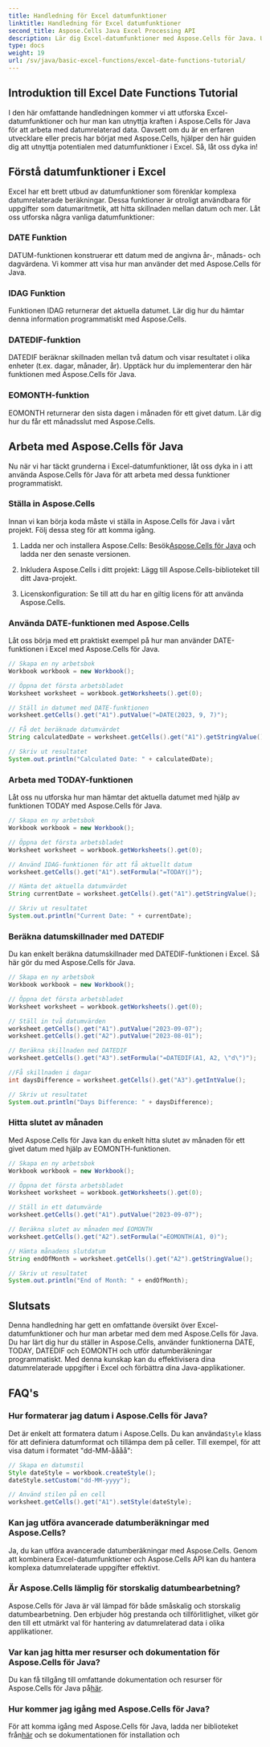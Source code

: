 ```yaml
---
title: Handledning för Excel datumfunktioner
linktitle: Handledning för Excel datumfunktioner
second_title: Aspose.Cells Java Excel Processing API
description: Lär dig Excel-datumfunktioner med Aspose.Cells för Java. Utforska steg-för-steg handledningar med källkod.
type: docs
weight: 19
url: /sv/java/basic-excel-functions/excel-date-functions-tutorial/
---
```


## Introduktion till Excel Date Functions Tutorial

I den här omfattande handledningen kommer vi att utforska Excel-datumfunktioner och hur man kan utnyttja kraften i Aspose.Cells för Java för att arbeta med datumrelaterad data. Oavsett om du är en erfaren utvecklare eller precis har börjat med Aspose.Cells, hjälper den här guiden dig att utnyttja potentialen med datumfunktioner i Excel. Så, låt oss dyka in!

## Förstå datumfunktioner i Excel

Excel har ett brett utbud av datumfunktioner som förenklar komplexa datumrelaterade beräkningar. Dessa funktioner är otroligt användbara för uppgifter som datumaritmetik, att hitta skillnaden mellan datum och mer. Låt oss utforska några vanliga datumfunktioner:

### DATE Funktion

DATUM-funktionen konstruerar ett datum med de angivna år-, månads- och dagvärdena. Vi kommer att visa hur man använder det med Aspose.Cells för Java.

### IDAG Funktion

Funktionen IDAG returnerar det aktuella datumet. Lär dig hur du hämtar denna information programmatiskt med Aspose.Cells.

### DATEDIF-funktion

DATEDIF beräknar skillnaden mellan två datum och visar resultatet i olika enheter (t.ex. dagar, månader, år). Upptäck hur du implementerar den här funktionen med Aspose.Cells för Java.

### EOMONTH-funktion

EOMONTH returnerar den sista dagen i månaden för ett givet datum. Lär dig hur du får ett månadsslut med Aspose.Cells.

## Arbeta med Aspose.Cells för Java

Nu när vi har täckt grunderna i Excel-datumfunktioner, låt oss dyka in i att använda Aspose.Cells för Java för att arbeta med dessa funktioner programmatiskt.

### Ställa in Aspose.Cells

Innan vi kan börja koda måste vi ställa in Aspose.Cells för Java i vårt projekt. Följ dessa steg för att komma igång.

1. Ladda ner och installera Aspose.Cells: Besök[Aspose.Cells för Java](https://releases.aspose.com/cells/java/) och ladda ner den senaste versionen.

2. Inkludera Aspose.Cells i ditt projekt: Lägg till Aspose.Cells-biblioteket till ditt Java-projekt.

3. Licenskonfiguration: Se till att du har en giltig licens för att använda Aspose.Cells.

### Använda DATE-funktionen med Aspose.Cells

Låt oss börja med ett praktiskt exempel på hur man använder DATE-funktionen i Excel med Aspose.Cells för Java.

```java
// Skapa en ny arbetsbok
Workbook workbook = new Workbook();

// Öppna det första arbetsbladet
Worksheet worksheet = workbook.getWorksheets().get(0);

// Ställ in datumet med DATE-funktionen
worksheet.getCells().get("A1").putValue("=DATE(2023, 9, 7)");

// Få det beräknade datumvärdet
String calculatedDate = worksheet.getCells().get("A1").getStringValue();

// Skriv ut resultatet
System.out.println("Calculated Date: " + calculatedDate);
```

### Arbeta med TODAY-funktionen

Låt oss nu utforska hur man hämtar det aktuella datumet med hjälp av funktionen TODAY med Aspose.Cells för Java.

```java
// Skapa en ny arbetsbok
Workbook workbook = new Workbook();

// Öppna det första arbetsbladet
Worksheet worksheet = workbook.getWorksheets().get(0);

// Använd IDAG-funktionen för att få aktuellt datum
worksheet.getCells().get("A1").setFormula("=TODAY()");

// Hämta det aktuella datumvärdet
String currentDate = worksheet.getCells().get("A1").getStringValue();

// Skriv ut resultatet
System.out.println("Current Date: " + currentDate);
```

### Beräkna datumskillnader med DATEDIF

Du kan enkelt beräkna datumskillnader med DATEDIF-funktionen i Excel. Så här gör du med Aspose.Cells för Java.

```java
// Skapa en ny arbetsbok
Workbook workbook = new Workbook();

// Öppna det första arbetsbladet
Worksheet worksheet = workbook.getWorksheets().get(0);

// Ställ in två datumvärden
worksheet.getCells().get("A1").putValue("2023-09-07");
worksheet.getCells().get("A2").putValue("2023-08-01");

// Beräkna skillnaden med DATEDIF
worksheet.getCells().get("A3").setFormula("=DATEDIF(A1, A2, \"d\")");

//Få skillnaden i dagar
int daysDifference = worksheet.getCells().get("A3").getIntValue();

// Skriv ut resultatet
System.out.println("Days Difference: " + daysDifference);
```

### Hitta slutet av månaden

Med Aspose.Cells för Java kan du enkelt hitta slutet av månaden för ett givet datum med hjälp av EOMONTH-funktionen.

```java
// Skapa en ny arbetsbok
Workbook workbook = new Workbook();

// Öppna det första arbetsbladet
Worksheet worksheet = workbook.getWorksheets().get(0);

// Ställ in ett datumvärde
worksheet.getCells().get("A1").putValue("2023-09-07");

// Beräkna slutet av månaden med EOMONTH
worksheet.getCells().get("A2").setFormula("=EOMONTH(A1, 0)");

// Hämta månadens slutdatum
String endOfMonth = worksheet.getCells().get("A2").getStringValue();

// Skriv ut resultatet
System.out.println("End of Month: " + endOfMonth);
```

## Slutsats

Denna handledning har gett en omfattande översikt över Excel-datumfunktioner och hur man arbetar med dem med Aspose.Cells för Java. Du har lärt dig hur du ställer in Aspose.Cells, använder funktionerna DATE, TODAY, DATEDIF och EOMONTH och utför datumberäkningar programmatiskt. Med denna kunskap kan du effektivisera dina datumrelaterade uppgifter i Excel och förbättra dina Java-applikationer.

## FAQ's

### Hur formaterar jag datum i Aspose.Cells för Java?

 Det är enkelt att formatera datum i Aspose.Cells. Du kan använda`Style` klass för att definiera datumformat och tillämpa dem på celler. Till exempel, för att visa datum i formatet "dd-MM-åååå":

```java
// Skapa en datumstil
Style dateStyle = workbook.createStyle();
dateStyle.setCustom("dd-MM-yyyy");

// Använd stilen på en cell
worksheet.getCells().get("A1").setStyle(dateStyle);
```

### Kan jag utföra avancerade datumberäkningar med Aspose.Cells?

Ja, du kan utföra avancerade datumberäkningar med Aspose.Cells. Genom att kombinera Excel-datumfunktioner och Aspose.Cells API kan du hantera komplexa datumrelaterade uppgifter effektivt.

### Är Aspose.Cells lämplig för storskalig datumbearbetning?

Aspose.Cells för Java är väl lämpad för både småskalig och storskalig datumbearbetning. Den erbjuder hög prestanda och tillförlitlighet, vilket gör den till ett utmärkt val för hantering av datumrelaterad data i olika applikationer.

### Var kan jag hitta mer resurser och dokumentation för Aspose.Cells för Java?

 Du kan få tillgång till omfattande dokumentation och resurser för Aspose.Cells för Java på[här](https://reference.aspose.com/cells/java/).

### Hur kommer jag igång med Aspose.Cells för Java?

 För att komma igång med Aspose.Cells för Java, ladda ner biblioteket från[här](https://releases.aspose.com/cells/java/) och se dokumentationen för installation och